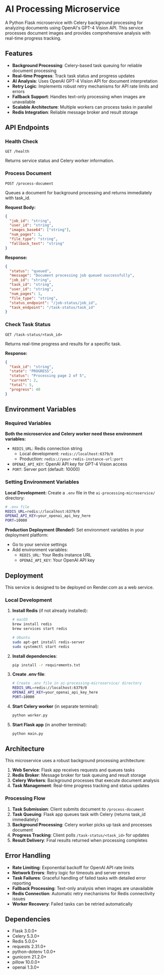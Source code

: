# AI Processing Microservice

A Python Flask microservice with Celery background processing for analyzing documents using OpenAI's GPT-4 Vision API. This service processes document images and provides comprehensive analysis with real-time progress tracking.

## Features

- **Background Processing**: Celery-based task queuing for reliable document processing
- **Real-time Progress**: Track task status and progress updates
- **AI Analysis**: Uses OpenAI GPT-4 Vision API for document interpretation
- **Retry Logic**: Implements robust retry mechanisms for API rate limits and errors
- **Fallback Support**: Handles text-only processing when images are unavailable
- **Scalable Architecture**: Multiple workers can process tasks in parallel
- **Redis Integration**: Reliable message broker and result storage

## API Endpoints

### Health Check
```
GET /health
```
Returns service status and Celery worker information.

### Process Document
```
POST /process-document
```
Queues a document for background processing and returns immediately with task_id.

**Request Body:**
```json
{
  "job_id": "string",
  "user_id": "string", 
  "images_base64": ["string"],
  "num_pages": 1,
  "file_type": "string",
  "fallback_text": "string"
}
```

**Response:**
```json
{
  "status": "queued",
  "message": "Document processing job queued successfully",
  "job_id": "string",
  "task_id": "string",
  "user_id": "string",
  "num_pages": 1,
  "file_type": "string",
  "status_endpoint": "/job-status/job_id",
  "task_endpoint": "/task-status/task_id"
}
```

### Check Task Status
```
GET /task-status/<task_id>
```
Returns real-time progress and results for a specific task.

**Response:**
```json
{
  "task_id": "string",
  "state": "PROGRESS",
  "status": "Processing page 2 of 5",
  "current": 2,
  "total": 5,
  "progress": 40
}
```

## Environment Variables

### Required Variables

**Both the microservice and Celery worker need these environment variables:**

- `REDIS_URL`: Redis connection string
  - Local development: `redis://localhost:6379/0`
  - Production: `redis://your-redis-instance-url:port`
- `OPENAI_API_KEY`: OpenAI API key for GPT-4 Vision access
- `PORT`: Server port (default: 10000)

### Setting Environment Variables

**Local Development:**
Create a `.env` file in the `ai-processing-microservice/` directory:
```bash
# .env file
REDIS_URL=redis://localhost:6379/0
OPENAI_API_KEY=your_openai_api_key_here
PORT=10000
```

**Production Deployment (Render):**
Set environment variables in your deployment platform:
- Go to your service settings
- Add environment variables:
  - `REDIS_URL`: Your Redis instance URL
  - `OPENAI_API_KEY`: Your OpenAI API key

## Deployment

This service is designed to be deployed on Render.com as a web service.

### Local Development

1. **Install Redis** (if not already installed):
   ```bash
   # macOS
   brew install redis
   brew services start redis
   
   # Ubuntu
   sudo apt-get install redis-server
   sudo systemctl start redis
   ```

2. **Install dependencies**:
   ```bash
   pip install -r requirements.txt
   ```

3. **Create .env file**:
   ```bash
   # Create .env file in ai-processing-microservice/ directory
   REDIS_URL=redis://localhost:6379/0
   OPENAI_API_KEY=your_openai_api_key_here
   PORT=10000
   ```

4. **Start Celery worker** (in separate terminal):
   ```bash
   python worker.py
   ```

5. **Start Flask app** (in another terminal):
   ```bash
   python main.py
   ```

## Architecture

This microservice uses a robust background processing architecture:

1. **Web Service**: Flask app receives requests and queues tasks
2. **Redis Broker**: Message broker for task queuing and result storage
3. **Celery Workers**: Background processes that execute document analysis
4. **Task Management**: Real-time progress tracking and status updates

### Processing Flow

1. **Task Submission**: Client submits document to `/process-document`
2. **Task Queuing**: Flask app queues task with Celery (returns task_id immediately)
3. **Background Processing**: Celery worker picks up task and processes document
4. **Progress Tracking**: Client polls `/task-status/<task_id>` for updates
5. **Result Delivery**: Final results returned when processing completes

## Error Handling

- **Rate Limiting**: Exponential backoff for OpenAI API rate limits
- **Network Errors**: Retry logic for timeouts and server errors
- **Task Failures**: Graceful handling of failed tasks with detailed error reporting
- **Fallback Processing**: Text-only analysis when images are unavailable
- **Redis Connection**: Automatic retry mechanisms for Redis connectivity issues
- **Worker Recovery**: Failed tasks can be retried automatically

## Dependencies

- Flask 3.0.0+
- Celery 5.3.0+
- Redis 5.0.0+
- requests 2.31.0+
- python-dotenv 1.0.0+
- gunicorn 21.2.0+
- pillow 10.0.0+
- openai 1.3.0+ 